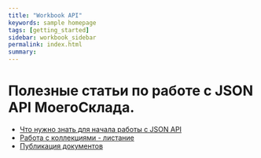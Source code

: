 ```yaml
---
title: "Workbook API"
keywords: sample homepage
tags: [getting_started]
sidebar: workbook_sidebar
permalink: index.html
summary:
---
```


# Полезные статьи по работе с JSON API МоегоСклада.

* [Что нужно знать для начала работы с JSON API](/first_steps.html)
* [Работа с коллекциями - листание](/paging.html)
* [Публикация документов](/publication.html)
